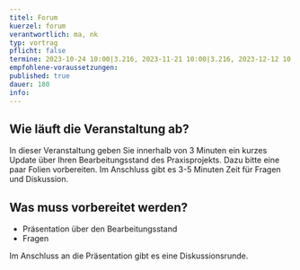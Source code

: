 ```yaml
---
titel: Forum
kuerzel: forum
verantwortlich: ma, nk
typ: vortrag
pflicht: false
termine: 2023-10-24 10:00|3.216, 2023-11-21 10:00|3.216, 2023-12-12 10:00|3.216,2024-01-09 10:00|3.217, 2024-01-16 10:00|3.217
empfohlene-voraussetzungen: 
published: true
dauer: 180
info: 
---
```


## 

## Wie läuft die Veranstaltung ab?

In dieser Veranstaltung geben Sie innerhalb von 3 Minuten ein kurzes Update über Ihren Bearbeitungsstand des Praxisprojekts. Dazu bitte eine paar Folien vorbereiten. Im Anschluss gibt es 3-5 Minuten Zeit für Fragen und Diskussion.

## Was muss vorbereitet werden?
* Präsentation über den Bearbeitungsstand
* Fragen


Im Anschluss an die Präsentation gibt es eine Diskussionsrunde.
